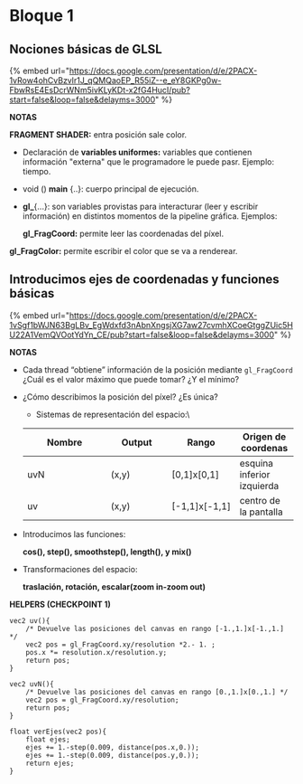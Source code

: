 # Bloque 1

## Nociones básicas de GLSL

{% embed url="https://docs.google.com/presentation/d/e/2PACX-1vRow4ohCvBzvlr1J_qQMQaoEP_R55iZ--e_eY8GKPg0w-FbwRsE4EsDcrWNm5ivKLyKDt-x2fG4HucI/pub?start=false&loop=false&delayms=3000" %}

**NOTAS**

**FRAGMENT SHADER:** entra posición sale color.

* Declaración de **variables uniformes:** variables que contienen información "externa" que le programadore le puede pasr. Ejemplo: tiempo.
* void () **main** {..}: cuerpo principal de ejecución.
*   **gl\_**{...}: son variables provistas para interacturar (leer y escribir información) en distintos momentos de la pipeline gráfica. Ejemplos:

    **gl\_FragCoord:** permite leer las coordenadas del píxel.

**gl\_FragColor:** permite escribir el color que se va a renderear.

## Introducimos ejes de coordenadas y funciones básicas

{% embed url="https://docs.google.com/presentation/d/e/2PACX-1vSgf1bWJN63BgLBv_EgWdxfd3nAbnXngsjXG7aw27cvmhXCoeGtggZUic5HU22A1VemQVOotYdYn_CE/pub?start=false&loop=false&delayms=3000" %}

**NOTAS**

* Cada thread “obtiene” información de la posición  mediante  `gl_FragCoord`\
  ¿Cuál es el valor máximo que puede tomar? ¿Y el mínimo?
*   ¿Cómo describimos la posición del píxel? ¿Es única?

    * Sistemas de representación del espacio:\


    <table><thead><tr><th width="132">Nombre</th><th width="92">Output</th><th>Rango</th><th>Origen de coordenas</th></tr></thead><tbody><tr><td>uvN</td><td>(x,y)</td><td>[0,1]x[0,1]</td><td>esquina inferior izquierda</td></tr><tr><td>uv</td><td>(x,y)</td><td>[-1,1]x[-1,1]</td><td>centro de la pantalla</td></tr></tbody></table>
*   Introducimos las funciones:

    &#x20;**cos(), step(), smoothstep(), length(), y mix()**
*   Transformaciones del espacio:

    &#x20;**traslación, rotación, escalar(zoom in-zoom out)**

**HELPERS (CHECKPOINT 1)**

```
vec2 uv(){
    /* Devuelve las posiciones del canvas en rango [-1.,1.]x[-1.,1.] */
    vec2 pos = gl_FragCoord.xy/resolution *2.- 1. ; 
  	pos.x *= resolution.x/resolution.y;
  	return pos;
}

vec2 uvN(){
    /* Devuelve las posiciones del canvas en rango [0.,1.]x[0.,1.] */
    vec2 pos = gl_FragCoord.xy/resolution; 
    return pos;
}

float verEjes(vec2 pos){
    float ejes; 
    ejes += 1.-step(0.009, distance(pos.x,0.));
    ejes += 1.-step(0.009, distance(pos.y,0.));
    return ejes;
}
```

